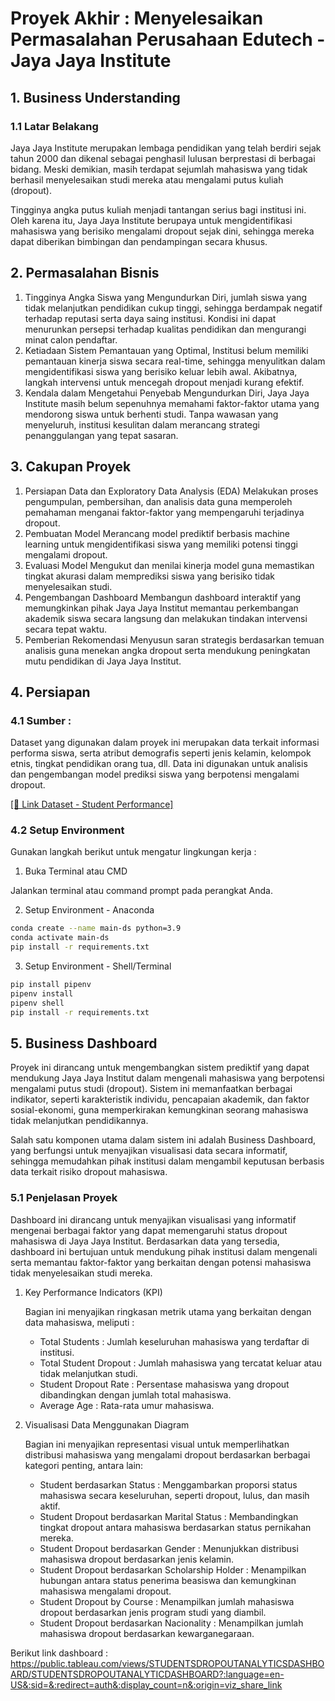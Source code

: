 # Proyek Akhir : Menyelesaikan Permasalahan Perusahaan Edutech - Jaya Jaya Institute

## 1. Business Understanding 

### 1.1 Latar Belakang

Jaya Jaya Institute merupakan lembaga pendidikan yang telah berdiri sejak tahun 2000 dan dikenal sebagai penghasil lulusan berprestasi di berbagai bidang. Meski demikian, masih terdapat sejumlah mahasiswa yang tidak berhasil menyelesaikan studi mereka atau mengalami putus kuliah (dropout). 

Tingginya angka putus kuliah menjadi tantangan serius bagi institusi ini. Oleh karena itu, Jaya Jaya Institute berupaya untuk mengidentifikasi mahasiswa yang berisiko mengalami dropout sejak dini, sehingga mereka dapat diberikan bimbingan dan pendampingan secara khusus. 

## 2. Permasalahan Bisnis 

1. Tingginya Angka Siswa yang Mengundurkan Diri, jumlah siswa yang tidak melanjutkan pendidikan cukup tinggi, sehingga berdampak negatif terhadap reputasi serta daya saing institusi. Kondisi ini dapat menurunkan persepsi terhadap kualitas pendidikan dan mengurangi minat calon pendaftar.
2. Ketiadaan Sistem Pemantauan yang Optimal, Institusi belum memiliki pemantauan kinerja siswa secara real-time, sehingga menyulitkan dalam mengidentifikasi siswa yang berisiko keluar lebih awal. Akibatnya, langkah intervensi untuk mencegah dropout menjadi kurang efektif.
3. Kendala dalam Mengetahui Penyebab Mengundurkan Diri, Jaya Jaya Institute masih belum sepenuhnya memahami faktor-faktor utama yang mendorong siswa untuk berhenti studi. Tanpa wawasan yang menyeluruh, institusi kesulitan dalam merancang strategi penanggulangan yang tepat sasaran.

## 3. Cakupan Proyek 

1. Persiapan Data dan Exploratory Data Analysis (EDA)
   Melakukan proses pengumpulan, pembersihan, dan analisis data guna memperoleh       pemahaman menganai faktor-faktor yang mempengaruhi terjadinya dropout. 
2. Pembuatan Model
   Merancang model prediktif berbasis machine learning untuk mengidentifikasi         siswa yang memiliki potensi tinggi mengalami dropout.
3. Evaluasi Model
   Mengukut dan menilai kinerja model guna memastikan tingkat akurasi dalam           memprediksi siswa yang berisiko tidak menyelesaikan studi. 
4. Pengembangan Dashboard
   Membangun dashboard interaktif yang memungkinkan pihak Jaya Jaya Institut          memantau perkembangan akademik siswa secara langsung dan melakukan tindakan        intervensi secara tepat waktu.
5. Pemberian Rekomendasi
   Menyusun saran strategis berdasarkan temuan analisis guna menekan angka dropout    serta mendukung peningkatan mutu pendidikan di Jaya Jaya Institut.

## 4. Persiapan

### 4.1 Sumber : 

Dataset yang digunakan dalam proyek ini merupakan data terkait informasi performa siswa, serta atribut demografis seperti jenis kelamin, kelompok etnis, tingkat pendidikan orang tua, dll. Data ini digunakan untuk analisis dan pengembangan model prediksi siswa yang berpotensi mengalami dropout.

[[🔗 Link Dataset - Student Performance]](https://github.com/dicodingacademy/dicoding_dataset/blob/main/students_performance/data.csv)

### 4.2 Setup Environment 

Gunakan langkah berikut untuk mengatur lingkungan kerja : 

1. Buka Terminal atau CMD

Jalankan terminal atau command prompt pada perangkat Anda.

2. Setup Environment - Anaconda

```bash
conda create --name main-ds python=3.9
conda activate main-ds
pip install -r requirements.txt
```
3. Setup Environment - Shell/Terminal

```bash
pip install pipenv
pipenv install
pipenv shell
pip install -r requirements.txt
```
## 5. Business Dashboard

Proyek ini dirancang untuk mengembangkan sistem prediktif yang dapat mendukung Jaya Jaya Institut dalam mengenali mahasiswa yang berpotensi mengalami putus studi (dropout). Sistem ini memanfaatkan berbagai indikator, seperti karakteristik individu, pencapaian akademik, dan faktor sosial-ekonomi, guna memperkirakan kemungkinan seorang mahasiswa tidak melanjutkan pendidikannya.

Salah satu komponen utama dalam sistem ini adalah Business Dashboard, yang berfungsi untuk menyajikan visualisasi data secara informatif, sehingga memudahkan pihak institusi dalam mengambil keputusan berbasis data terkait risiko dropout mahasiswa.

### 5.1 Penjelasan Proyek 

Dashboard ini dirancang untuk menyajikan visualisasi yang informatif mengenai berbagai faktor yang dapat memengaruhi status dropout mahasiswa di Jaya Jaya Institut. Berdasarkan data yang tersedia, dashboard ini bertujuan untuk mendukung pihak institusi dalam mengenali serta memantau faktor-faktor yang berkaitan dengan potensi mahasiswa tidak menyelesaikan studi mereka.

1. Key Performance Indicators (KPI)

   Bagian ini menyajikan ringkasan metrik utama yang berkaitan dengan data mahasiswa, meliputi :
   - Total Students : Jumlah keseluruhan mahasiswa yang terdaftar di institusi.
   - Total Student Dropout : Jumlah mahasiswa yang tercatat keluar atau tidak melanjutkan studi.
   - Student Dropout Rate : Persentase mahasiswa yang dropout dibandingkan dengan jumlah total mahasiswa.
   - Average Age : Rata-rata umur mahasiswa.

2. Visualisasi Data Menggunakan Diagram

   Bagian ini menyajikan representasi visual untuk memperlihatkan distribusi mahasiswa yang mengalami dropout berdasarkan berbagai kategori penting, antara lain:
   - Student berdasarkan Status : Menggambarkan proporsi status mahasiswa secara keseluruhan, seperti dropout, lulus, dan masih aktif.
   - Student Dropout berdasarkan Marital Status : Membandingkan tingkat dropout antara mahasiswa berdasarkan status pernikahan mereka.
   - Student Dropout berdasarkan Gender : Menunjukkan distribusi mahasiswa dropout berdasarkan jenis kelamin.
   - Student Dropout berdasarkan Scholarship Holder : Menampilkan hubungan antara status penerima beasiswa dan kemungkinan mahasiswa mengalami dropout.
   - Student Dropout by Course : Menampilkan jumlah mahasiswa dropout berdasarkan jenis program studi yang diambil.
   - Student Dropout berdasarkan Nacionality :  Menampilkan jumlah mahasiswa dropout berdasarkan kewarganegaraan. 

Berikut link dashboard : https://public.tableau.com/views/STUDENTSDROPOUTANALYTICSDASHBOARD/STUDENTSDROPOUTANALYTICDASHBOARD?:language=en-US&:sid=&:redirect=auth&:display_count=n&:origin=viz_share_link
